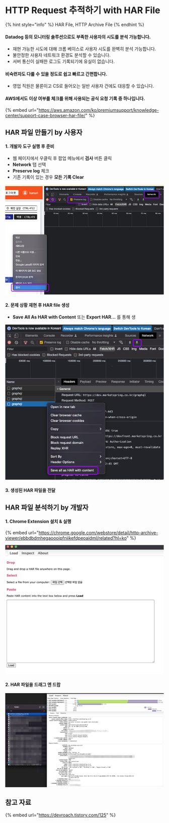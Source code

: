 # HTTP Request 추적하기 with HAR File

{% hint style="info" %}
HAR File, HTTP Archive File
{% endhint %}

#### Datadog 등의 모니터링 솔루션으로도 부족한 사용자의 시도를 분석 가능합니다.

* 재현 가능한 시도에 대해 크롬 베이스로 사용자 시도를 완벽히 분석 가능합니다.
* 불안정한 사용자 네트워크 환경도 분석할 수 있습니다.
* 서버 통신이 실패한 로그도 기록되기에 유실이 없습니다.

#### 비숙련자도 다룰 수 있을 정도로 쉽고 빠르고 간편합니다.

* 영업 직원은 물론이고 CS로 들어오는 일반 사용자 건에도 대응할 수 있습니다.

#### AWS에서도 이상 여부를 체크를 위해 사용되는 공식 요청 기록 중 하나입니다.

{% embed url="https://aws.amazon.com/ko/premiumsupport/knowledge-center/support-case-browser-har-file/" %}

## HAR 파일 만들기 by 사용자&#x20;

#### 1. 개발자 도구 실행 후 준비

* 웹 페이지에서 우클릭 후 팝업 메뉴에서 **검사** 버튼 클릭
* **Network** 탭 선택
* **Preserve log** 체크
* 기존 기록이 있는 경우 **모든 기록 Clear**

![](<../../.gitbook/assets/image (16) (1).png>)

#### 2. 문제 상황 재현 후 HAR file 생성

* **Save All As HAR with Content** 또는 **Export HAR...** 를 통해 생

![](<../../.gitbook/assets/image (16).png>)

#### 3. 생성된 HAR 파일을 전달

## HAR 파일 분석하기 by 개발자

#### 1. Chrome Extension 설치 & 실행

{% embed url="https://chrome.google.com/webstore/detail/http-archive-viewer/ebbdbdmhegaoooipfnjikefdpeoaidml/related?hl=ko" %}

![](<../../.gitbook/assets/image (14).png>)

#### 2. HAR 파일을 드래그 앤 드랍

![](<../../.gitbook/assets/image (13).png>)

## 참고 자료

{% embed url="https://devroach.tistory.com/125" %}
